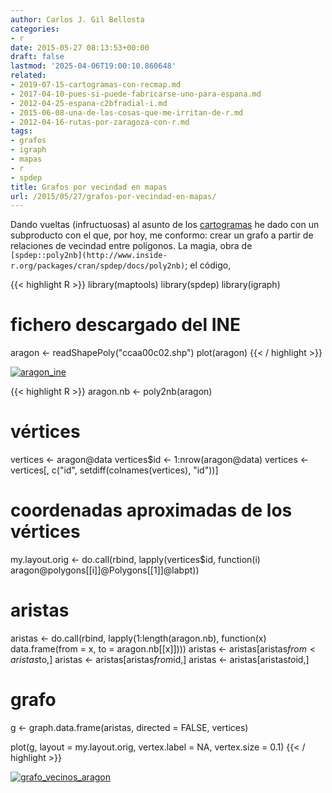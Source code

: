 ```yaml
---
author: Carlos J. Gil Bellosta
categories:
- r
date: 2015-05-27 08:13:53+00:00
draft: false
lastmod: '2025-04-06T19:00:10.860648'
related:
- 2019-07-15-cartogramas-con-recmap.md
- 2017-04-10-pues-si-puede-fabricarse-uno-para-espana.md
- 2012-04-25-espana-c2bfradial-i.md
- 2015-06-08-una-de-las-cosas-que-me-irritan-de-r.md
- 2012-04-16-rutas-por-zaragoza-con-r.md
tags:
- grafos
- igraph
- mapas
- r
- spdep
title: Grafos por vecindad en mapas
url: /2015/05/27/grafos-por-vecindad-en-mapas/
---
```


Dando vueltas (infructuosas) al asunto de los [cartogramas](https://datanalytics.com/2015/05/22/cartogramas-vs-huertogramas/) he dado con un subproducto con el que, por hoy, me conformo: crear un grafo a partir de relaciones de vecindad entre polígonos. La magia, obra de `[spdep::poly2nb](http://www.inside-r.org/packages/cran/spdep/docs/poly2nb)`; el código,


{{< highlight R >}}
library(maptools)
library(spdep)
library(igraph)

# fichero descargado del INE
aragon <- readShapePoly("ccaa00c02.shp")
plot(aragon)
{{< / highlight >}}


[![aragon_ine](/wp-uploads/2015/05/aragon_ine.png#center)
](/wp-uploads/2015/05/aragon_ine.png#center)


{{< highlight R >}}
aragon.nb <- poly2nb(aragon)

# vértices
vertices <- aragon@data
vertices$id <- 1:nrow(aragon@data)
vertices <- vertices[, c("id", setdiff(colnames(vertices), "id"))]

# coordenadas aproximadas de los vértices
my.layout.orig <- do.call(rbind,
    lapply(vertices$id,
            function(i)
              aragon@polygons[[i]]@Polygons[[1]]@labpt))

# aristas

aristas <- do.call(rbind,
    lapply(1:length(aragon.nb),
          function(x)
            data.frame(from = x,
                        to = aragon.nb[[x]])))
aristas <- aristas[aristas$from < aristas$to,]
aristas <- aristas[aristas$from %in% vertices$id,]
aristas <- aristas[aristas$to   %in% vertices$id,]

# grafo
g <- graph.data.frame(aristas, directed = FALSE, vertices)

plot(g,
      layout = my.layout.orig,
      vertex.label = NA,
      vertex.size = 0.1)
{{< / highlight >}}


[![grafo_vecinos_aragon](/wp-uploads/2015/05/grafo_vecinos_aragon.png#center)
](/wp-uploads/2015/05/grafo_vecinos_aragon.png#center)